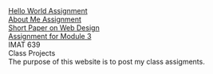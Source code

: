 <nav>
    <a href="#"><div>Hello World Assignment</div></a>
    <a href="#"><div>About Me Assignment</div></a>
    <a href="#"><div>Short Paper on Web Design</div></a>
    <a href="#"><div>Assignment for Module 3</div></a>
</nav>
<h>IMAT 639</h>
<div>Class Projects</div>
<body>The purpose of this website is to post my class assigments.</body>
